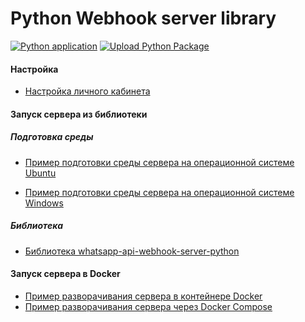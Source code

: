 # Python Webhook server library

[![Python application](https://github.com/green-api/whatsapp-api-webhook-server-python/actions/workflows/python-app.yml/badge.svg?branch=master)](https://github.com/green-api/whatsapp-api-webhook-server-python/actions/workflows/python-app.yml)
[![Upload Python Package](https://github.com/green-api/whatsapp-api-webhook-server-python/actions/workflows/python-publish.yml/badge.svg)](https://github.com/green-api/whatsapp-api-webhook-server-python/actions/workflows/python-publish.yml)

#### Настройка

- [Настройка личного кабинета](../../../api/receiving/technology-webhook-endpoint.md#cabinet)

#### Запуск сервера из библиотеки

##### Подготовка среды

- [Пример подготовки среды сервера на операционной системе Ubuntu](serverUbuntu.md)

- [Пример подготовки среды сервера на операционной системе Windows](serverWindows.md)

##### Библиотека

- [Библиотека whatsapp-api-webhook-server-python](serverLibrary.md)

#### Запуск сервера в Docker

- [Пример разворачивания сервера в контейнере Docker](serverDocker.md)
- [Пример разворачивания сервера через Docker Compose](serverDockerCompose.md)
